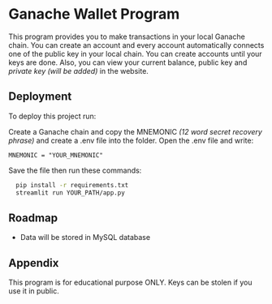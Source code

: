 
# Ganache Wallet Program

This program provides you to make transactions in your local Ganache chain. You can create an account and every account automatically connects one of the public key in your local chain. You can create accounts until your keys are done. Also, you can view your current balance, public key and *private key (will be added)* in the website.

## Deployment

To deploy this project run:

Create a Ganache chain and copy the MNEMONIC *(12 word secret recovery phrase)* and create a .env file into the folder.
Open the .env file and write:
```
MNEMONIC = "YOUR_MNEMONIC"
```
Save the file then run these commands:

```bash
  pip install -r requirements.txt
  streamlit run YOUR_PATH/app.py
```



## Roadmap

- Data will be stored in MySQL database


## Appendix

This program is for educational purpose ONLY. Keys can be stolen if you use it in public.
